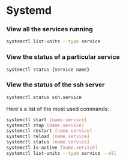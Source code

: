 # Systemd

### View all the services running
```bash
systemctl list-units --type service
```

### View the status of a particular service
```bash
systemctl status {service name}
```

### View the status of the ssh server
```bash
systemctl status ssh.service
```

Here's a list of the most used commands:
```bash
systemctl start [name.service]
systemctl stop [name.service]
systemctl restart [name.service]
systemctl reload [name.service]
systemctl status [name.service]
systemctl is-active [name.service]
systemctl list-units --type service --all
```
